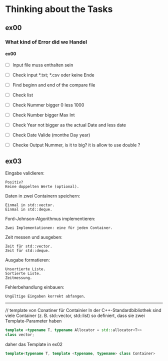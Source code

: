 # Thinking about the Tasks 

## ex00 
### What kind of Error did we Handel 
#### ex00
- [ ] Input file muss enthalten sein
- [ ] Check input *.txt; *.csv oder keine Ende
- [ ] Find beginn and end of the compare file  
- [ ] Check list 
- [ ] Check Nummer bigger 0 less 1000 
- [ ] Check Number bigger Max Int 
- [ ] Check Year not bigger as the actual Date and less date 
- [ ] Check Date Valide (monthe Day year)
- [ ] Checke Output Nummer, is it to big? it is allow to use double ? 


## ex03 
Eingabe validieren:

    Positiv?
    Keine doppelten Werte (optional).

Daten in zwei Containern speichern:

    Einmal in std::vector.
    Einmal in std::deque.

Ford-Johnson-Algorithmus implementieren:

    Zwei Implementationen: eine für jeden Container.

Zeit messen und ausgeben:

    Zeit für std::vector.
    Zeit für std::deque.

Ausgabe formatieren:

    Unsortierte Liste.
    Sortierte Liste.
    Zeitmessung.

Fehlerbehandlung einbauen:

    Ungültige Eingaben korrekt abfangen.


----


// template von Conatiner für Containier 
In der C++-Standardbibliothek sind viele 
Container (z. B. std::vector, std::list) 
so definiert, dass sie zwei Template-Parameter haben

```c++
template <typename T, typename Allocator = std::allocator<T>>
class vector;
```
daher das Template in ex02

```c++ 
template<typename T, template <typename, typename> class Container>
```

